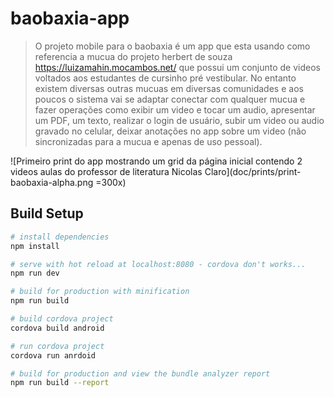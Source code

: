# baobaxia-app

> O projeto mobile para o baobaxia é um app que esta usando como referencia a mucua do projeto herbert de souza https://luizamahin.mocambos.net/ que possui um conjunto de videos voltados aos estudantes de cursinho pré vestibular. No entanto existem diversas outras mucuas em diversas comunidades e aos poucos o sistema vai se adaptar conectar com qualquer mucua e fazer operações como exibir um video e tocar um audio, apresentar um PDF, um texto, realizar o login de usuário, subir um video ou audio gravado no celular, deixar anotações no app sobre um video (não sincronizadas para a mucua e apenas de uso pessoal).

![Primeiro print do app mostrando um grid da página inicial contendo 2 videos aulas do professor de literatura Nicolas Claro](doc/prints/print-baobaxia-alpha.png =300x)

## Build Setup

``` bash
# install dependencies
npm install

# serve with hot reload at localhost:8080 - cordova don't works...
npm run dev

# build for production with minification
npm run build

# build cordova project
cordova build android

# run cordova project
cordova run anrdoid

# build for production and view the bundle analyzer report
npm run build --report
```
